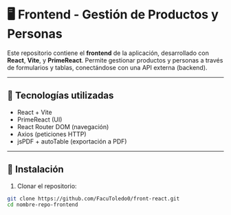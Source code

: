 # 🖥️ Frontend - Gestión de Productos y Personas

Este repositorio contiene el **frontend** de la aplicación, desarrollado con **React**, **Vite**, y **PrimeReact**. Permite gestionar productos y personas a través de formularios y tablas, conectándose con una API externa (backend).

---

## 🚀 Tecnologías utilizadas

- React + Vite
- PrimeReact (UI)
- React Router DOM (navegación)
- Axios (peticiones HTTP)
- jsPDF + autoTable (exportación a PDF)

---

## 🔧 Instalación

1. Clonar el repositorio:

```bash
git clone https://github.com/FacuToledo0/front-react.git
cd nombre-repo-frontend
